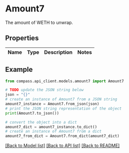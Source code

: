 # Amount7

The amount of WETH to unwrap.

## Properties

Name | Type | Description | Notes
------------ | ------------- | ------------- | -------------

## Example

```python
from compass.api_client.models.amount7 import Amount7

# TODO update the JSON string below
json = "{}"
# create an instance of Amount7 from a JSON string
amount7_instance = Amount7.from_json(json)
# print the JSON string representation of the object
print(Amount7.to_json())

# convert the object into a dict
amount7_dict = amount7_instance.to_dict()
# create an instance of Amount7 from a dict
amount7_from_dict = Amount7.from_dict(amount7_dict)
```
[[Back to Model list]](../README.md#documentation-for-models) [[Back to API list]](../README.md#documentation-for-api-endpoints) [[Back to README]](../README.md)


